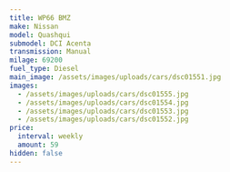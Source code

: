 ```yaml
---
title: WP66 BMZ
make: Nissan
model: Quashqui
submodel: DCI Acenta
transmission: Manual
milage: 69200
fuel_type: Diesel
main_image: /assets/images/uploads/cars/dsc01551.jpg
images:
  - /assets/images/uploads/cars/dsc01555.jpg
  - /assets/images/uploads/cars/dsc01554.jpg
  - /assets/images/uploads/cars/dsc01553.jpg
  - /assets/images/uploads/cars/dsc01552.jpg
price:
  interval: weekly
  amount: 59
hidden: false
---
```

